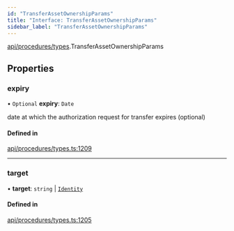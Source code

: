 ```yaml
---
id: "TransferAssetOwnershipParams"
title: "Interface: TransferAssetOwnershipParams"
sidebar_label: "TransferAssetOwnershipParams"
---
```


[api/procedures/types](../../../../../modules/API/Procedures/Types/Types.md).TransferAssetOwnershipParams

## Properties

### expiry

• `Optional` **expiry**: `Date`

date at which the authorization request for transfer expires (optional)

#### Defined in

[api/procedures/types.ts:1209](https://github.com/PolymeshAssociation/polymesh-sdk/blob/c53723bab/src/api/procedures/types.ts#L1209)

___

### target

• **target**: `string` \| [`Identity`](../../../../../classes/API/Entities/Identity/Identity.md)

#### Defined in

[api/procedures/types.ts:1205](https://github.com/PolymeshAssociation/polymesh-sdk/blob/c53723bab/src/api/procedures/types.ts#L1205)
